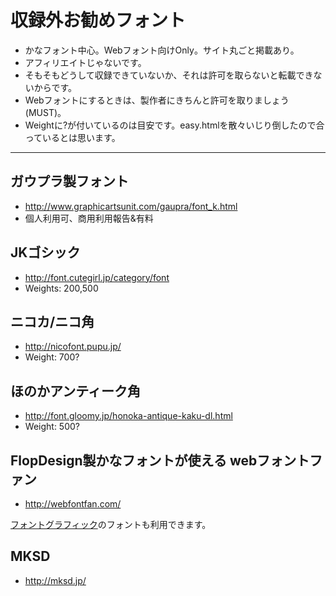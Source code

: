 # 収録外お勧めフォント

- かなフォント中心。Webフォント向けOnly。サイト丸ごと掲載あり。
- アフィリエイトじゃないです。
- そもそもどうして収録できていないか、それは許可を取らないと転載できないからです。
- Webフォントにするときは、製作者にきちんと許可を取りましょう(MUST)。
- Weightに?が付いているのは目安です。easy.htmlを散々いじり倒したので合っているとは思います。

----

## ガウプラ製フォント

- http://www.graphicartsunit.com/gaupra/font_k.html
- 個人利用可、商用利用報告&有料

## JKゴシック

- http://font.cutegirl.jp/category/font
- Weights: 200,500

## ニコカ/ニコ角

- http://nicofont.pupu.jp/
- Weight: 700?

## ほのかアンティーク角

- http://font.gloomy.jp/honoka-antique-kaku-dl.html
- Weight: 500?

## FlopDesign製かなフォントが使える webフォントファン

- http://webfontfan.com/

[フォントグラフィック](http://fontgraphic.jp)のフォントも利用できます。

## MKSD

- http://mksd.jp/

